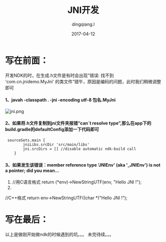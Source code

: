 ﻿---
layout:     post
title:      JNI开发
subtitle:   
date:       2017-04-12
author:     dingqiang.l
header-img: 
catalog: true
tags:
    - Android
    - 开发技巧
---
# 写在前面： #

开发NDK的时，在生成.h文件是有时会出现“错误: 找不到 'com.cn.jnidemo.MyJni' 的类文件”错午，原因是编码的问题，此时我们稍微调整即可

#### 1、javah -classpath . -jni -encoding utf-8 包名.MyJni ####

![jni.png](https://img-blog.csdnimg.cn/img_convert/d249c0c08583d02cae23ad2006faed6d.png)

#### 2、如果将.h文件复制到jni文件夹报错“can`t resolve type”,那么在app下的build.gradle的defaultConfig添加一下代码即可 ####
    
     sourceSets.main {
            jniLibs.srcDir 'src/main/libs'
            jni.srcDirs = [] //disable automatic ndk-build call
        }
#### 3、如果发生该错误：member reference type 'JNIEnv' (aka '_JNIEnv') is not a pointer; did you mean...
> 
1. //用C语言格式
return (*env)->NewStringUTF(env, "Hello JNI !");
2. 
//C++格式
 return env->NewStringUTF((char *)"Hello JNI !");

# 写在最后： #
以上是做刚开始做ndk的时候遇到的坑。。。
未完待续。。。
